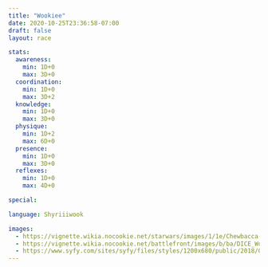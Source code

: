```yaml
---
title: "Wookiee"
date: 2020-10-25T23:36:58-07:00
draft: false
layout: race

stats:
  awareness:
    min: 1D+0
    max: 3D+0
  coordination:
    min: 1D+0
    max: 3D+2
  knowledge:
    min: 1D+0
    max: 3D+0
  physique:
    min: 1D+2
    max: 6D+0
  presence:
    min: 1D+0
    max: 3D+0
  reflexes:
    min: 1D+0
    max: 4D+0

special:

language: Shyriiiwook

images: 
  - https://vignette.wikia.nocookie.net/starwars/images/1/1e/Chewbacca-Fathead.png/revision/latest?cb=20161108052810
  - https://vignette.wikia.nocookie.net/battlefront/images/b/ba/DICE_Wookiee_Warrior_cropped.jpg/revision/latest?cb=20190925204411
  - https://www.syfy.com/sites/syfy/files/styles/1200x680/public/2018/04/chewbaccadennystradingcards2018.png
---
```

